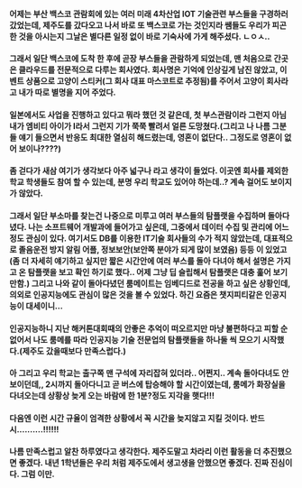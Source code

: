 #### 어제는 부산 백스코 관람회에 있는 여러 미래 4차산업 IOT 기술관련 부스들을 구경하러 갔었는데, 제주도를 갔다오고 나서 바로 또 백스코로 가는 것인지라 쌤들도 우리가 피곤한 것을 아시는지 그날은 별다른 일정 없이 바로 기숙사에 가게 해주셨다. ㄴㅇㅅ..
#### 그래서 일단 백스코에 도착 한 후에 곧장 부스들을 관람하게 되었는데, 맨 처음으로 간곳은 클라우드를 전문적으로 다루는 회사였다. 회사명은 기억에 인상깊게 남진 않았고, 이벤트 상품으로 고양이 스티커(그 회사 대표 마스코트로 추정됨)를 주어서 고양이 회사라고 내가 따로 별명을 지어 주었다.
#### 일본에서도 사업을 진행하고 있다고 뭐라 했던 것 같은데, 첫 부스관람이라 그런지 아님 내가 엠비티 아이가 I라서 그런지 기가 쭉쭉 빨려서 얼른 도망쳤다.(그리고 나 나름 그분들 얘기 들으면서 반응도 최대한 열심히 해드렸는데, 영혼이 없단다.. 그정도로 영혼이 없어 보이나????) 
#### 좀 걷다가 새삼 여기가 생각보다 아주 넓구나 라고 생각이 들었다. 이곳엔 회사를 제외한 학교 학생들도 참여 할 수 있는데, 분명 우리 학교도 있어야 하는데..? 계속 걸어도 보이지가 않았다.
#### 그래서 일단 부소마를 찾는건 나중으로 미루고 여러 부스들의 탐플랫을 수집하며 돌아다녔다. 나는 소프트웨어 개발과에 들어가고 싶은데, 그중에서 데이터 수집 및 관리에 어느정도 관심이 있다. 여기서도 DB를 이용한 IT기술 회사들의 수가 적지 않았는데, 대표적으로 졸음운전 방지 알림 어플, 정보보안(보안쪽 분야가 되게 많이 보였음) 등등 이 있었고(좀 더 자세히 얘기하고 싶지만 짧은 시간안에 여러 부스를 돌아 다녀야 해서 설명은 가지고 온 탐플랫을 보고 확인 하기로 했다.. 어제 그냥 딥 슬립해서 탐플랫은 대충 훑어 보기만함.) 그리고 나와 같이 돌아다녔던 룸메이트는 임베디드로 전공을 하고 싶은 상황인데, 의외로 인공지능에도 관심이 많은 것을 볼 수 있었다. 하긴 요즘은 챗지피티같은 인공지능이 대세이니...
#### 인공지능하니 지난 해커톤대회때의 안좋은 추억이 떠오르지만 마냥 불편하다고 피할 순 없어서 나도 룸메를 따라 인공지능 기술 전문업의 탐플랫들을 하나둘 씩 모으기 시작했다.(제주도 갔을때보다 만족스럽다.)
#### 아 그리고 우리 학교는 출구쪽 맨 구석에 자리잡혀 있더라.. 어쩐지.. 계속 돌아다녀도 안보이던데,, 2시까지 돌아다니고 곧 버스에 탑승해야 할 시간이였는데, 룸메가 화장실을 다녀오는데 상황상 늦게 오는 바람에 한 1분?정도 지각을 햇다!!!
#### 다음엔 이런 시간 규율이 엄격한 상황에서 꼭 시간을 늦지않고 지킬 것이다. 반드시..........!!!!!!
#### 나름 만족스럽고 알찬 하루였다고 생각한다. 제주도말고 차라리 이런 활동을 더 추진했으면 좋겠다. 내년 1학년들은 우리 처럼 제주도에서 생고생을 안했으면 좋겠다. 진짜 진심이다. 그럼 이만. 